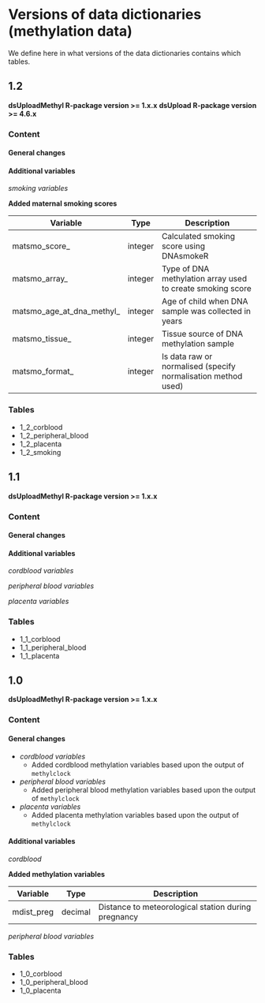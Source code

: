 # Versions of data dictionaries (methylation data)
We define here in what versions of the data dictionaries contains which tables.
## 1.2
**dsUploadMethyl R-package version >= 1.x.x**
**dsUpload R-package version >= 4.6.x**

### Content

#### General changes

#### Additional variables 

*smoking variables*

**Added maternal smoking scores**

| Variable                  | Type    | Description                                                   |
| ------------------------- | ------- | ------------------------------------------------------------- |
| matsmo_score_             | integer | Calculated smoking score using DNAsmokeR                      |
| matsmo_array_             | integer | Type of DNA methylation array used to create smoking score    |
| matsmo_age_at_dna_methyl_ | integer | Age of child when DNA sample was collected in years           |
| matsmo_tissue_            | integer | Tissue source of DNA methylation sample                       |
| matsmo_format_            | integer | Is data raw or normalised (specify normalisation method used) |

### Tables
- 1_2_corblood
- 1_2_peripheral_blood
- 1_2_placenta
- 1_2_smoking
## 1.1
**dsUploadMethyl R-package version >= 1.x.x**

### Content

#### General changes

#### Additional variables 

*cordblood variables*

*peripheral blood variables*

*placenta variables*

### Tables
- 1_1_corblood
- 1_1_peripheral_blood
- 1_1_placenta
## 1.0
**dsUploadMethyl R-package version >= 1.x.x**

### Content

#### General changes
- *cordblood variables*
  - Added cordblood methylation variables based upon the output of `methylclock`
- *peripheral blood variables*
  - Added peripheral blood methylation variables based upon the output of `methylclock`
- *placenta variables*
  - Added placenta methylation variables based upon the output of `methylclock`

#### Additional variables 

*cordblood*

**Added methylation variables**

| Variable   | Type    | Description                                         |
| ---------- | ------- | --------------------------------------------------- |
| mdist_preg | decimal | Distance to meteorological station during pregnancy |

*peripheral blood variables*

### Tables
- 1_0_corblood
- 1_0_peripheral_blood
- 1_0_placenta
